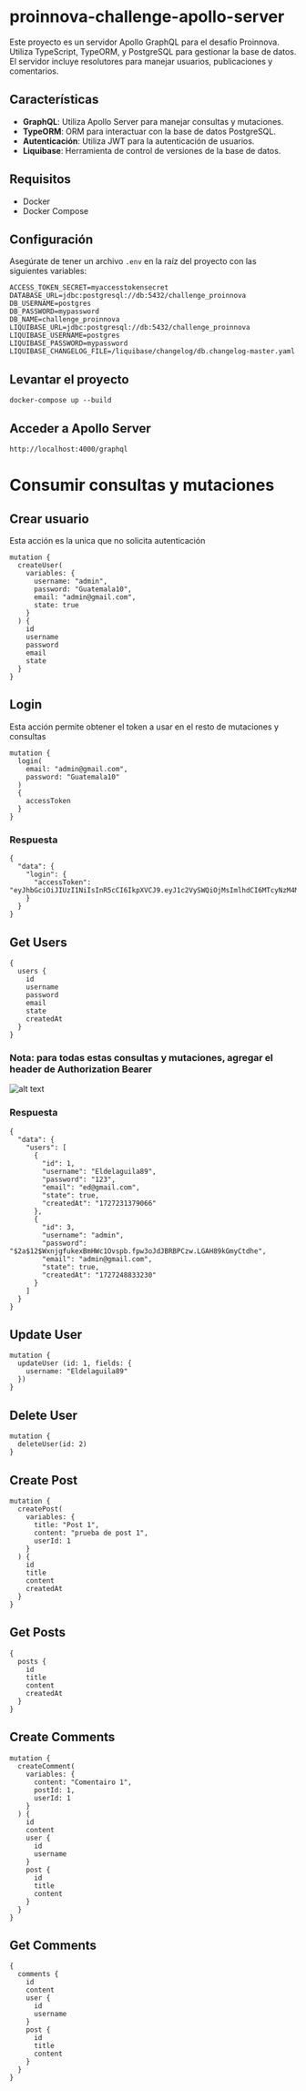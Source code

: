 # proinnova-challenge-apollo-server

Este proyecto es un servidor Apollo GraphQL para el desafío Proinnova. Utiliza TypeScript, TypeORM, y PostgreSQL para gestionar la base de datos. El servidor incluye resolutores para manejar usuarios, publicaciones y comentarios.

## Características

- **GraphQL**: Utiliza Apollo Server para manejar consultas y mutaciones.
- **TypeORM**: ORM para interactuar con la base de datos PostgreSQL.
- **Autenticación**: Utiliza JWT para la autenticación de usuarios.
- **Liquibase**: Herramienta de control de versiones de la base de datos.

## Requisitos

- Docker
- Docker Compose

## Configuración

Asegúrate de tener un archivo `.env` en la raíz del proyecto con las siguientes variables:

```env
ACCESS_TOKEN_SECRET=myaccesstokensecret
DATABASE_URL=jdbc:postgresql://db:5432/challenge_proinnova
DB_USERNAME=postgres
DB_PASSWORD=mypassword
DB_NAME=challenge_proinnova
LIQUIBASE_URL=jdbc:postgresql://db:5432/challenge_proinnova
LIQUIBASE_USERNAME=postgres
LIQUIBASE_PASSWORD=mypassword
LIQUIBASE_CHANGELOG_FILE=/liquibase/changelog/db.changelog-master.yaml
```
## Levantar el proyecto
```
docker-compose up --build
```
## Acceder a Apollo Server
```
http://localhost:4000/graphql
```

# Consumir consultas y mutaciones

## Crear usuario
Esta acción es la unica que no solicita autenticación
```
mutation {
  createUser(
    variables: {
      username: "admin", 
      password: "Guatemala10", 
      email: "admin@gmail.com", 
      state: true
    }
  ) {
    id
    username
    password
    email
    state
  }
}
```

## Login
Esta acción permite obtener el token a usar en el resto de mutaciones y consultas
```
mutation {
  login(
    email: "admin@gmail.com",
    password: "Guatemala10"
  )
  {
    accessToken
  }
}
```
### Respuesta
```
{
  "data": {
    "login": {
      "accessToken": "eyJhbGciOiJIUzI1NiIsInR5cCI6IkpXVCJ9.eyJ1c2VySWQiOjMsImlhdCI6MTcyNzM4MjAzOCwiZXhwIjoxNzI3MzgyOTM4fQ.fK7CI12F965Lu8HpIvHf3Qqbvty3S9fUPVxbxrVUlzI"
    }
  }
}
```
## Get Users
```
{
  users {
    id
    username
    password
    email
    state
    createdAt
  }
}
```

### Nota: para todas estas consultas y mutaciones, agregar el header de Authorization Bearer

![alt text](image.png)

### Respuesta

```
{
  "data": {
    "users": [
      {
        "id": 1,
        "username": "Eldelaguila89",
        "password": "123",
        "email": "ed@gmail.com",
        "state": true,
        "createdAt": "1727231379066"
      },
      {
        "id": 3,
        "username": "admin",
        "password": "$2a$12$WxnjgfukexBmHWc1Ovspb.fpw3oJdJBRBPCzw.LGAH89kGmyCtdhe",
        "email": "admin@gmail.com",
        "state": true,
        "createdAt": "1727248833230"
      }
    ]
  }
}
```

## Update User
```
mutation {
  updateUser (id: 1, fields: {
    username: "Eldelaguila89"
  })
}
```


## Delete User
```
mutation {
  deleteUser(id: 2)
}
```

## Create Post
```
mutation {
  createPost(
    variables: {
      title: "Post 1",
      content: "prueba de post 1",
      userId: 1
    }
  ) {
    id
    title
    content
    createdAt
  }
}
```

## Get Posts
```
{
  posts {
    id
    title
    content
    createdAt
  }
}
```


## Create Comments
```
mutation {
  createComment(
    variables: {
      content: "Comentairo 1",
      postId: 1,
      userId: 1
    }
  ) {
    id
    content
    user {
      id
      username
    }
    post {
      id
      title
      content
    }
  }
}
```

## Get Comments
```
{
  comments {
    id
    content
    user {
      id
      username
    }
    post {
      id
      title
      content
    }
  }
}
```

